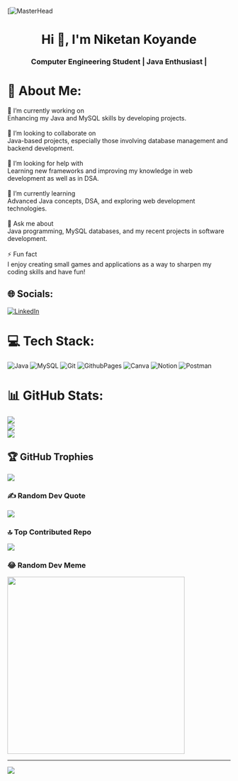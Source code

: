 [![MasterHead](https://thumbs.dreamstime.com/b/java-programming-language-application-web-development-concept-virtual-screen-147488032.jpg)
<h1 align="center">Hi 👋, I'm Niketan Koyande</h1>
<h3 align="center">Computer Engineering Student | Java Enthusiast |</h3>

# 💫 About Me:
🌌 I’m currently working on<br>Enhancing my Java and MySQL skills by developing projects.<br><br>👥 I’m looking to collaborate on<br>Java-based projects, especially those involving database management and backend development.<br><br>🤝 I’m looking for help with<br>Learning new frameworks and improving my knowledge in web development as well as in DSA.<br><br>🌱 I’m currently learning<br>Advanced Java concepts, DSA, and exploring web development technologies.<br><br>💬 Ask me about<br>Java programming, MySQL databases, and my recent projects in software development.<br><br>⚡ Fun fact<br>I enjoy creating small games and applications as a way to sharpen my coding skills and have fun!


## 🌐 Socials:
[![LinkedIn](https://img.shields.io/badge/LinkedIn-%230077B5.svg?logo=linkedin&logoColor=white)](https://linkedin.com/in/www.linkedin.com/in/niketankoyande) 

# 💻 Tech Stack:
![Java](https://img.shields.io/badge/java-%23ED8B00.svg?style=for-the-badge&logo=openjdk&logoColor=white) ![MySQL](https://img.shields.io/badge/mysql-4479A1.svg?style=for-the-badge&logo=mysql&logoColor=white) ![Git](https://img.shields.io/badge/git-%23F05033.svg?style=for-the-badge&logo=git&logoColor=white) ![GithubPages](https://img.shields.io/badge/github%20pages-121013?style=for-the-badge&logo=github&logoColor=white) ![Canva](https://img.shields.io/badge/Canva-%2300C4CC.svg?style=for-the-badge&logo=Canva&logoColor=white) ![Notion](https://img.shields.io/badge/Notion-%23000000.svg?style=for-the-badge&logo=notion&logoColor=white) ![Postman](https://img.shields.io/badge/Postman-FF6C37?style=for-the-badge&logo=postman&logoColor=white)
# 📊 GitHub Stats:
![](https://github-readme-stats.vercel.app/api?username=Niketan2004&theme=dark&hide_border=true&include_all_commits=true&count_private=false)<br/>
![](https://github-readme-streak-stats.herokuapp.com/?user=Niketan2004&theme=dark&hide_border=true)<br/>
![](https://github-readme-stats.vercel.app/api/top-langs/?username=Niketan2004&theme=dark&hide_border=true&include_all_commits=true&count_private=false&layout=compact)

## 🏆 GitHub Trophies
![](https://github-profile-trophy.vercel.app/?username=Niketan2004&theme=radical&no-frame=true&no-bg=false&margin-w=4)

### ✍️ Random Dev Quote
![](https://quotes-github-readme.vercel.app/api?type=horizontal&theme=tokyonight)

### 🔝 Top Contributed Repo
![](https://github-contributor-stats.vercel.app/api?username=Niketan2004&limit=5&theme=dark&combine_all_yearly_contributions=true)

### 😂 Random Dev Meme
<img src='https://memer-new.vercel.app/' style="height: 400px;"/>

---
[![](https://visitcount.itsvg.in/api?id=Niketan2004&icon=10&color=6)](https://visitcount.itsvg.in)

<!-- Proudly created with GPRM ( https://gprm.itsvg.in ) -->
